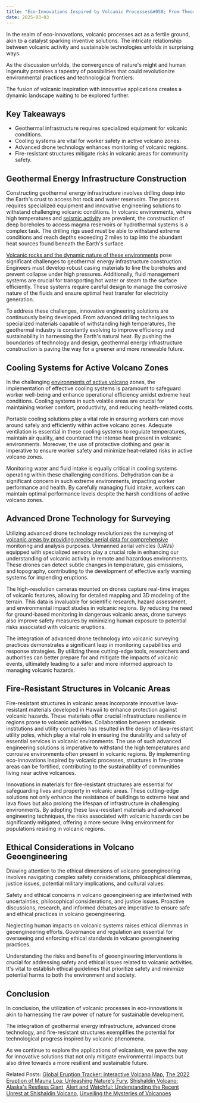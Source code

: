 ```yaml
---
title: "Eco-Innovations Inspired by Volcanic Processes&#058; From Theory to Practice"
date: 2025-03-03
---
```


In the realm of eco-innovations, volcanic processes act as a fertile ground, akin to a catalyst sparking inventive solutions. The intricate relationship between volcanic activity and sustainable technologies unfolds in surprising ways.

As the discussion unfolds, the convergence of nature's might and human ingenuity promises a tapestry of possibilities that could revolutionize environmental practices and technological frontiers.

The fusion of volcanic inspiration with innovative applications creates a dynamic landscape waiting to be explored further.

## Key Takeaways

- Geothermal infrastructure requires specialized equipment for volcanic conditions.
- Cooling systems are vital for worker safety in active volcano zones.
- Advanced drone technology enhances monitoring of volcanic regions.
- Fire-resistant structures mitigate risks in volcanic areas for community safety.

## Geothermal Energy Infrastructure Construction

Constructing geothermal energy infrastructure involves drilling deep into the Earth's crust to access hot rock and water reservoirs. The process requires specialized equipment and innovative engineering solutions to withstand challenging volcanic conditions. In volcanic environments, where high temperatures and [seismic activity](https://magmamatters.com/the-art-and-science-of-volcano-monitoring/ "The Art and Science of Volcano Monitoring") are prevalent, the construction of deep boreholes to access magma reservoirs or hydrothermal systems is a complex task. The drilling rigs used must be able to withstand extreme conditions and reach depths exceeding 2 miles to tap into the abundant heat sources found beneath the Earth's surface.

[Volcanic rocks and the dynamic nature of these environments](https://magmamatters.com/the-environmental-impact-of-volcanic-eruptions-2/ "The Environmental Impact of Volcanic Eruptions") pose significant challenges to geothermal energy infrastructure construction. Engineers must develop robust casing materials to line the boreholes and prevent collapse under high pressures. Additionally, fluid management systems are crucial for transporting hot water or steam to the surface efficiently. These systems require careful design to manage the corrosive nature of the fluids and ensure optimal heat transfer for electricity generation.

To address these challenges, innovative engineering solutions are continuously being developed. From advanced drilling techniques to specialized materials capable of withstanding high temperatures, the geothermal industry is constantly evolving to improve efficiency and sustainability in harnessing the Earth's natural heat. By pushing the boundaries of technology and design, geothermal energy infrastructure construction is paving the way for a greener and more renewable future.

## Cooling Systems for Active Volcano Zones

In the challenging [environments of active volcano](https://magmamatters.com/geothermal-energy-and-its-volcanic-origins/ "Geothermal Energy and Its Volcanic Origins") zones, the implementation of effective cooling systems is paramount to safeguard worker well-being and enhance operational efficiency amidst extreme heat conditions. Cooling systems in such volatile areas are crucial for maintaining worker comfort, productivity, and reducing health-related costs.

Portable cooling solutions play a vital role in ensuring workers can move around safely and efficiently within active volcano zones. Adequate ventilation is essential in these cooling systems to regulate temperatures, maintain air quality, and counteract the intense heat present in volcanic environments. Moreover, the use of protective clothing and gear is imperative to ensure worker safety and minimize heat-related risks in active volcano zones.

Monitoring water and fluid intake is equally critical in cooling systems operating within these challenging conditions. Dehydration can be a significant concern in such extreme environments, impacting worker performance and health. By carefully managing fluid intake, workers can maintain optimal performance levels despite the harsh conditions of active volcano zones.

## Advanced Drone Technology for Surveying

Utilizing advanced drone technology revolutionizes the surveying of [volcanic areas by providing precise aerial data for comprehensive](https://magmamatters.com/understanding-volcanic-formation-a-comprehensive-guide/ "Understanding Volcanic Formation: A Comprehensive Guide") monitoring and analysis purposes. Unmanned aerial vehicles (UAVs) equipped with specialized sensors play a crucial role in enhancing our understanding of volcanic activity in remote and hazardous environments. These drones can detect subtle changes in temperature, gas emissions, and topography, contributing to the development of effective early warning systems for impending eruptions.

The high-resolution cameras mounted on drones capture real-time images of volcanic features, allowing for detailed mapping and 3D modeling of the terrain. This data is invaluable for scientific research, hazard assessment, and environmental impact studies in volcanic regions. By reducing the need for ground-based monitoring in dangerous volcanic areas, drone surveys also improve safety measures by minimizing human exposure to potential risks associated with volcanic eruptions.

The integration of advanced drone technology into volcanic surveying practices demonstrates a significant leap in monitoring capabilities and response strategies. By utilizing these cutting-edge tools, researchers and authorities can better prepare for and mitigate the impacts of volcanic events, ultimately leading to a safer and more informed approach to managing volcanic hazards.

## Fire-Resistant Structures in Volcanic Areas

Fire-resistant structures in volcanic areas incorporate innovative lava-resistant materials developed in Hawaii to enhance protection against volcanic hazards. These materials offer crucial infrastructure resilience in regions prone to volcanic activities. Collaboration between academic institutions and utility companies has resulted in the design of lava-resistant utility poles, which play a vital role in ensuring the durability and safety of essential services in volcanic environments. The use of such advanced engineering solutions is imperative to withstand the high temperatures and corrosive environments often present in volcanic regions. By implementing eco-innovations inspired by volcanic processes, structures in fire-prone areas can be fortified, contributing to the sustainability of communities living near active volcanoes.

Innovations in materials for fire-resistant structures are essential for safeguarding lives and property in volcanic areas. These cutting-edge solutions not only enhance the resistance of buildings to extreme heat and lava flows but also prolong the lifespan of infrastructure in challenging environments. By adopting these lava-resistant materials and advanced engineering techniques, the risks associated with volcanic hazards can be significantly mitigated, offering a more secure living environment for populations residing in volcanic regions.

## Ethical Considerations in Volcano Geoengineering

Drawing attention to the ethical dimensions of volcano geoengineering involves navigating complex safety considerations, philosophical dilemmas, justice issues, potential military implications, and cultural values.

Safety and ethical concerns in volcano geoengineering are intertwined with uncertainties, philosophical considerations, and justice issues. Proactive discussions, research, and informed debates are imperative to ensure safe and ethical practices in volcano geoengineering.

Neglecting human impacts on volcanic systems raises ethical dilemmas in geoengineering efforts. Governance and regulation are essential for overseeing and enforcing ethical standards in volcano geoengineering practices.

Understanding the risks and benefits of geoengineering interventions is crucial for addressing safety and ethical issues related to volcanic activities. It's vital to establish ethical guidelines that prioritize safety and minimize potential harms to both the environment and society.

## Conclusion

In conclusion, the utilization of volcanic processes in eco-innovations is akin to harnessing the raw power of nature for sustainable development.

The integration of geothermal energy infrastructure, advanced drone technology, and fire-resistant structures exemplifies the potential for technological progress inspired by volcanic phenomena.

As we continue to explore the applications of volcanism, we pave the way for innovative solutions that not only mitigate environmental impacts but also drive towards a more resilient and sustainable future.

Related Posts: [Global Eruption Tracker: Interactive Volcano Map](https://magmamatters.com/global-eruption-tracker-interactive-volcano-map/), [The 2022 Eruption of Mauna Loa: Unleashing Nature's Fury](https://magmamatters.com/the-2022-eruption-of-mauna-loa-unleashing-natures-fury/), [Shishaldin Volcano: Alaska's Restless Giant](https://magmamatters.com/shishaldin-volcano-alaskas-restless-giant/), [Alert and Watchful: Understanding the Recent Unrest at Shishaldin Volcano](https://magmamatters.com/alert-and-watchful-understanding-the-recent-unrest-at-shishaldin-volcano/), [Unveiling the Mysteries of Volcanoes](https://magmamatters.com/unveiling-the-mysteries-of-volcanoes/)
